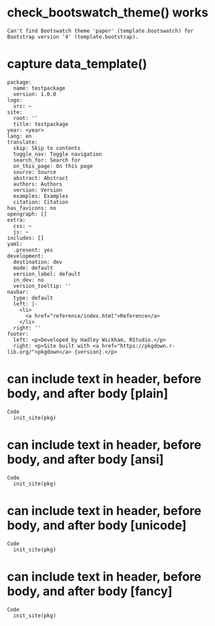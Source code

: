 # check_bootswatch_theme() works

    Can't find Bootswatch theme 'paper' (template.bootswatch) for Bootstrap version '4' (template.bootstrap).

# capture data_template()

    package:
      name: testpackage
      version: 1.0.0
    logo:
      src: ~
    site:
      root: ''
      title: testpackage
    year: <year>
    lang: en
    translate:
      skip: Skip to contents
      toggle_nav: Toggle navigation
      search_for: Search for
      on_this_page: On this page
      source: Source
      abstract: Abstract
      authors: Authors
      version: Version
      examples: Examples
      citation: Citation
    has_favicons: no
    opengraph: []
    extra:
      css: ~
      js: ~
    includes: []
    yaml:
      .present: yes
    development:
      destination: dev
      mode: default
      version_label: default
      in_dev: no
      version_tooltip: ''
    navbar:
      type: default
      left: |-
        <li>
          <a href="reference/index.html">Reference</a>
        </li>
      right: ''
    footer:
      left: <p>Developed by Hadley Wickham, RStudio.</p>
      right: <p>Site built with <a href="https://pkgdown.r-lib.org/">pkgdown</a> {version}.</p>
    

# can include text in header, before body, and after body [plain]

    Code
      init_site(pkg)

# can include text in header, before body, and after body [ansi]

    Code
      init_site(pkg)

# can include text in header, before body, and after body [unicode]

    Code
      init_site(pkg)

# can include text in header, before body, and after body [fancy]

    Code
      init_site(pkg)

